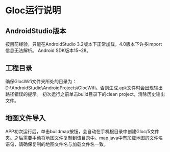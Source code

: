 # Gloc运行说明

## AndroidStudio版本
按目前经验，只能在AndroidStudio 3.2版本下正常加载，4.0版本下许多import信息无法解析。
Android SDK版本15~28。
## 工程目录
确保GlocWifi文件夹所处的目录为：D:\AndroidStudio\AndroidProjects\GlocWifi。否则生成.apk文件时会出现输出路径错误的提示。
初次运行之前单击build目录下的clean project，清除历史输出文件。
## 地图文件导入
APP初次运行后，单击buildmap按钮，会自动在手机根目录中创建Gloc/5文件夹。之后需要手动将地图文件复制到该目录中。map.java中有加载地图的文件名语句，请确保复制的地图文件名与加载文件名一致。
